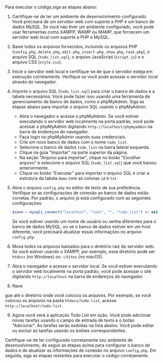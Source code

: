 Para executar o código,siga as etapas abaixo:

1. Certifique-se de ter um ambiente de desenvolvimento configurado. Você precisará de um servidor web com suporte a PHP e um banco de dados MySQL. Se você não tiver um ambiente configurado, você pode usar ferramentas como XAMPP, WAMP ou MAMP, que fornecem um servidor web local com suporte a PHP e MySQL.

2. Baixe todos os arquivos fornecidos, incluindo os arquivos PHP (`config.php`, `delete.php`, `edit.php`, `insert.php`, `show.php`, `task.php`), o arquivo SQL (`todo_list.sql`), o arquivo JavaScript (`script.js`) e o arquivo CSS (`style.css`).

3. Inicie o servidor web local e certifique-se de que o servidor esteja em execução corretamente. Verifique se você pode acessar o servidor local através do navegador.

4. Importe o arquivo SQL (`todo_list.sql`) para criar o banco de dados e a tabela necessários. Você pode fazer isso usando uma ferramenta de gerenciamento de banco de dados, como o phpMyAdmin. Siga as etapas abaixo para importar o arquivo SQL usando o phpMyAdmin:

   - Abra o navegador e acesse o phpMyAdmin. Se você estiver executando o servidor web localmente na porta padrão, você pode acessar o phpMyAdmin digitando `http://localhost/phpmyadmin` na barra de endereços do navegador.
   - Faça login no phpMyAdmin usando suas credenciais.
   - Crie um novo banco de dados com o nome `todo_list`.
   - Selecione o banco de dados `todo_list` na barra lateral esquerda.
   - Clique na guia "Importar" na parte superior da página.
   - Na seção "Arquivo para importar", clique no botão "Escolher arquivo" e selecione o arquivo SQL (`todo_list.sql`) que você baixou anteriormente.
   - Clique no botão "Executar" para importar o arquivo SQL e criar a estrutura da tabela `demo` com as colunas `id` e `txt`.

5. Abra o arquivo `config.php` no editor de texto de sua preferência. Verifique se as configurações de conexão ao banco de dados estão corretas. Por padrão, o arquivo já está configurado com as seguintes configurações:

   ```php
   $conn = mysqli_connect("localhost", "root", "", "todo_list") or exit("Connection Failed.");
   ```

   Se você estiver usando um nome de usuário ou senha diferentes para o banco de dados MySQL, ou se o banco de dados estiver em um host diferente, você precisará atualizar essas informações no arquivo `config.php`.

6. Mova todos os arquivos baixados para o diretório raiz do servidor web. Se você estiver usando o XAMPP, por exemplo, esse diretório pode ser `htdocs` (no Windows) ou `~/Sites` (no macOS).

7. Abra o navegador e acesse o servidor local. Se você estiver executando o servidor web localmente na porta padrão, você pode acessar o site digitando `http://localhost` na barra de endereços do navegador.

8. Nave

gue até o diretório onde você colocou os arquivos. Por exemplo, se você colocou os arquivos na pasta `htdocs/todo-list`, acesse `http://localhost/todo-list`.

9. Agora você verá a aplicação Todo List em ação. Você pode adicionar novas tarefas usando o campo de entrada de texto e o botão "Adicionar". As tarefas serão exibidas na lista abaixo. Você pode editar ou excluir as tarefas usando os botões correspondentes.

Certifique-se de ter configurado corretamente seu ambiente de desenvolvimento, de seguir as etapas acima para configurar o banco de dados e de atualizar as informações de conexão no arquivo `config.php`. Em seguida, siga as etapas restantes para executar o código corretamente.
